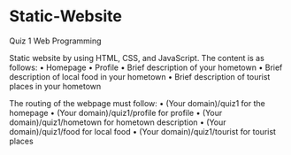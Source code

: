# Static-Website
Quiz 1 Web Programming

Static website by using HTML, CSS, and JavaScript. The content is as follows:
• Homepage
• Profile
• Brief description of your hometown
• Brief description of local food in your hometown
• Brief description of tourist places in your hometown

The routing of the webpage must follow:
• (Your domain)/quiz1 for the homepage
• (Your domain)/quiz1/profile for profile
• (Your domain)/quiz1/hometown for hometown description
• (Your domain)/quiz1/food for local food
• (Your domain)/quiz1/tourist for tourist places
